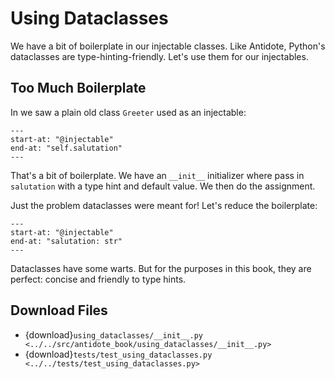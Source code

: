 # Using Dataclasses

We have a bit of boilerplate in our injectable classes.
Like Antidote, Python's dataclasses are type-hinting-friendly.
Let's use them for our injectables.

## Too Much Boilerplate

In [](easy_injection) we saw a plain old class `Greeter` used as an injectable:

```{literalinclude} ../../src/antidote_book/easy_injection/__init__.py
---
start-at: "@injectable"
end-at: "self.salutation"
---
```

That's a bit of boilerplate.
We have an `__init__` initializer where pass in `salutation` with a type hint and default value.
We then do the assignment.

Just the problem dataclasses were meant for!
Let's reduce the boilerplate:

```{literalinclude} ../../src/antidote_book/using_dataclasses/__init__.py
---
start-at: "@injectable"
end-at: "salutation: str"
---
```

Dataclasses have some warts.
But for the purposes in this book, they are perfect: concise and friendly to type hints.

## Download Files

- {download}`using_dataclasses/__init__.py <../../src/antidote_book/using_dataclasses/__init__.py>`
- {download}`tests/test_using_dataclasses.py <../../tests/test_using_dataclasses.py>`
